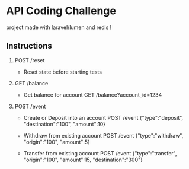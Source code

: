 # API Coding Challenge
project made with laravel/lumen and redis !

## Instructions

1. POST /reset
	* Reset state before starting tests	

2. GET /balance
	* Get balance for account
		GET /balance?account_id=1234

3. POST /event
	* Create or Deposit into an account
		POST /event {"type":"deposit", "destination":"100", "amount":10}
	
	* Withdraw from existing account
		POST /event {"type":"withdraw", "origin":"100", "amount":5}

	* Transfer from existing account
		POST /event {"type":"transfer", "origin":"100", "amount":15, "destination":"300"}